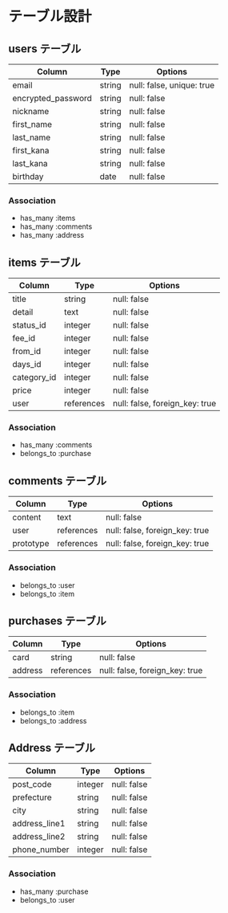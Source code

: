 # テーブル設計

## users テーブル

| Column                | Type           | Options                       |
| --------------------- | -------------- | ----------------------------- |
| email                 | string         | null: false, unique: true     |
| encrypted_password    | string         | null: false                   |
| nickname              | string         | null: false                   |
| first_name            | string         | null: false                   |
| last_name             | string         | null: false                   |
| first_kana            | string         | null: false                   |
| last_kana             | string         | null: false                   |
| birthday              | date           | null: false                   |

### Association

- has_many :items
- has_many :comments
- has_many :address

## items テーブル

| Column        | Type          | Options                        |
| ------------- | ------------- | ------------------------------ |
| title         | string        | null: false                    |
| detail        | text          | null: false                    |
| status_id     | integer       | null: false                    | active_hash
| fee_id        | integer       | null: false                    | active_hash
| from_id       | integer       | null: false                    | active_hash
| days_id       | integer       | null: false                    | active_hash
| category_id   | integer       | null: false                    | active_hash
| price         | integer       | null: false                    |
| user          | references    | null: false, foreign_key: true |

### Association

- has_many   :comments
- belongs_to :purchase

## comments テーブル

| Column      | Type          | Options                        |
| ----------- | ------------- | ------------------------------ |
| content     | text          | null: false                    |
| user        | references    | null: false, foreign_key: true |
| prototype   | references    | null: false, foreign_key: true |

### Association

- belongs_to :user
- belongs_to :item

## purchases テーブル

| Column      | Type          | Options                        |
| ----------- | ------------- | ------------------------------ |
| card        | string        | null: false                    |
| address     | references    | null: false, foreign_key: true |


### Association

- belongs_to :item
- belongs_to :address

## Address テーブル

| Column        | Type          | Options                        |
| ------------- | ------------- | ------------------------------ |
| post_code     | integer       | null: false                    |
| prefecture    | string        | null: false                    |
| city          | string        | null: false                    |
| address_line1 | string        | null: false                    |
| address_line2 | string        | null: false                    |
| phone_number  | integer       | null: false                    |

### Association

- has_many   :purchase
- belongs_to :user